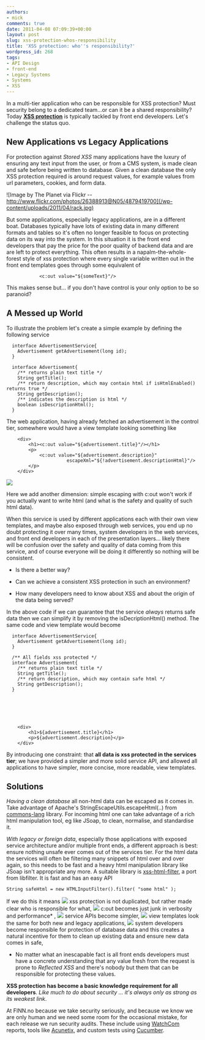 ```yaml
---
authors:
- mick
comments: true
date: 2011-04-08 07:09:39+00:00
layout: post
slug: xss-protection-whos-responsibility
title: 'XSS protection: who''s responsibility?'
wordpress_id: 268
tags:
- API Design
- front-end
- Legacy Systems
- Systems
- XSS
---
```


In a multi-tier application who can be responsible for XSS protection?
Must security belong to a dedicated team...or can it be a shared responsibility?
Today **[XSS protection](http://en.wikipedia.org/wiki/Cross-site_scripting)** is typically tackled by front end developers.
Let's challenge the status quo.






## New Applications vs Legacy Applications


For protection against _Stored XSS_ many applications have the luxury of ensuring any text input from the user, or from a CMS system, is made clean and safe before being written to database. Given a clean database the only XSS protection required is around request values, for example values from url parameters, cookies, and form data.




![Image by The Planet via Flickr -- http://www.flickr.com/photos/26388913@N05/4879419700](/wp-content/uploads/2011/04/rack.jpg)


But some applications, especially legacy applications, are in a different boat. Databases typically have lots of existing data in many different formats and tables so it's often no longer feasible to focus on protecting data on its way into the system. In this situation it is the front end developers that pay the price for the poor quality of backend data and are are left to protect everything. This often results in a napalm-the-whole-forest style of xss protection where every single variable written out in the front end templates goes through some equivalent of


                <c:out value="${someText}"/>






This makes sense but...   if you don't have control is your only option to be so paranoid?  




## A Messed up World



To illustrate the problem let's create a simple example by defining the following service



      interface AdvertisementService{
        Advertisement getAdvertisement(long id);
      }

      interface Advertisement{
        /** returns plain text title */
        String getTitle();
        /** return description, which may contain html if isHtmlEnabled() returns true */
        String getDescription();
        /** indicates the description is html */
        boolean isDescriptionHtml();
      }



The web application, having already fetched an advertisement in the control tier, somewhere would have a view template looking something like



        <div>
            <h1><c:out value="${advertisement.title}"/></h1>
            <p>
                <c:out value="${advertisement.description}"
                          escapeXml="${!advertisement.descriptionHtml}"/>
            </p>
        </div>






![](/wp-content/uploads/2010/11/information.gif)

Here we add another dimension: simple escaping with c:out won't work if you actually want to write html (and what is the safety and quality of such html data).








When this service is used by different applications each with their own view templates, and maybe also exposed through web services, you end up no doubt protecting it over many times, system developers in the web services, and front end developers in each of the presentation layers... likely there will be confusion over the safety and quality of data coming from this service, and of course everyone will be doing it differently so nothing will be consistent.





  * Is there a better way?


  * Can we achieve a consistent XSS protection in such an environment?


  * How many developers need to know about XSS and about the origin of the data being served?



In the above code if we can guarantee that the service _always_ returns safe data then we can simplify it by removing the isDecriptionHtml() method. The same code and view template would become



      interface AdvertisementService{
        Advertisement getAdvertisement(long id);
      }

      /** All fields xss protected */
      interface Advertisement{
        /** returns plain text title */
        String getTitle();
        /** return description, which may contain safe html */
        String getDescription();
      }






        <div>
            <h1>${advertisement.title}</h1>
            <p>${advertisement.description}</p>
        </div>




By introducing one constraint: that **all data is xss protected in the services tier**; we have provided a simpler and more solid service API, and allowed all applications to have simpler, more concise, more readable, view templates.



## Solutions



_Having a clean database_ all non-html data can be escaped as it comes in. Take advantage of Apache's StringEscapeUtils.escapeHtml(..) from [commons-lang](http://commons.apache.org/lang/) library. For incoming html one can take advantage of a rich html manipulation tool, eg like JSoap, to clean, normalise, and standardise it.

_With legacy or foreign data_, especially those applications with exposed service architecture and/or multiple front ends, a different approach is best: ensure nothing unsafe ever comes out of the services tier. For the html data the services will often be filtering many snippets of html over and over again, so this needs to be fast and a heavy html manipulation library like JSoap isn't appropriate any more.
A suitable library is [xss-html-filter](http://finn-no.github.com/xss-html-filter), a port from libfilter. It is fast and has an easy API

    String safeHtml = new HTMLInputFilter().filter( "some html" );



If we do this it means
![](/wp-content/uploads/2010/11/lightbulb_on.gif) xss protection is not duplicated, but rather made clear who is responsible for what,
![](/wp-content/uploads/2010/11/lightbulb_on.gif) c:out becomes just junk in verbosity and performance* ,
![](/wp-content/uploads/2010/11/lightbulb_on.gif) service APIs become simpler,
![](/wp-content/uploads/2010/11/lightbulb_on.gif) view templates look the same for both new and legacy applications,
![](/wp-content/uploads/2010/11/lightbulb_on.gif) system developers become responsible for protection of database data and this creates a natural incentive for them to clean up existing data and ensure new data comes in safe,

 * No matter what an inescapable fact is all front ends developers must have a concrete understanding that any value fresh from the request is prone to _Reflected XSS_ and there's nobody but them that can be responsible for protecting these values.

**XSS protection has become a basic knowledge requirement for all developers**.
_Like much to do about security ... it's always only as strong as its weakest link_.

At FINN.no because we take security seriously, and because we know we are only human and we need some room for the occasional mistake, for each release we run security audits. These include using [WatchCom](http://www.watchcom.no/) reports, tools like [Acunetix](http://www.acunetix.com/), and custom tests using [Cucumber](http://cukes.info/).


